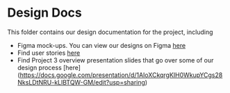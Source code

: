 # Design Docs

This folder contains our design documentation for the project, including

- Figma mock-ups. You can view our designs on Figma [here](https://www.figma.com/file/QOl1RSMSOqAbVQlL2AyFZ0/Project-3?node-id=0%3A1)
- Find user stories [here](https://docs.google.com/document/d/1jSwcehOhz0aGGsGV_AzXpy_ga3QOUyMMBPYmO0Uwqso/edit?usp=sharing)
- Find Project 3 overview presentation slides that go over some of our design process [here] (https://docs.google.com/presentation/d/1AIoXCkqrgKIH0WkupYCgs28NksLDtNRU-kLlBTQW-GM/edit?usp=sharing)
